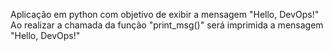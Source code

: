 Aplicação em python com objetivo de exibir a mensagem "Hello, DevOps!"
Ao realizar a chamada da função "print_msg()" será imprimida a mensagem "Hello, DevOps!"